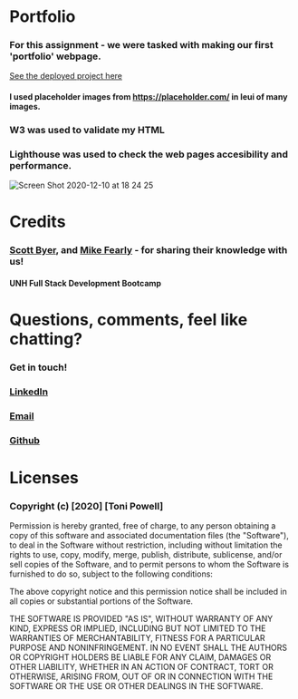 # Portfolio
### For this assignment - we were tasked with making our first 'portfolio' webpage. 

[See the deployed project here](https://tonipow3ll.github.io/Horiseon/)


#### I used placeholder images from https://placeholder.com/ in leui of many images. 
### W3 was used to validate my HTML
### Lighthouse was used to check the web pages accesibility and performance. 


![Screen Shot 2020-12-10 at 18 24 25](https://tonipow3ll.github.io/Portfolio-Project/)



# Credits
### [Scott Byer](https://github.com/switch120), and [Mike Fearly](https://michaelfearnley.com/) - for sharing their knowledge with us! 

#### UNH Full Stack Development Bootcamp

# Questions, comments, feel like chatting?
### Get in touch!
### [LinkedIn](www.linkedin.com/in/tonipowell13)
### [Email](tonipow3ll@gmail.com)
### [Github](pow3ll.github.io)


# Licenses
### Copyright (c) [2020] [Toni Powell]

Permission is hereby granted, free of charge, to any person obtaining a copy
of this software and associated documentation files (the "Software"), to deal
in the Software without restriction, including without limitation the rights
to use, copy, modify, merge, publish, distribute, sublicense, and/or sell
copies of the Software, and to permit persons to whom the Software is
furnished to do so, subject to the following conditions:

The above copyright notice and this permission notice shall be included in all
copies or substantial portions of the Software.

THE SOFTWARE IS PROVIDED "AS IS", WITHOUT WARRANTY OF ANY KIND, EXPRESS OR
IMPLIED, INCLUDING BUT NOT LIMITED TO THE WARRANTIES OF MERCHANTABILITY,
FITNESS FOR A PARTICULAR PURPOSE AND NONINFRINGEMENT. IN NO EVENT SHALL THE
AUTHORS OR COPYRIGHT HOLDERS BE LIABLE FOR ANY CLAIM, DAMAGES OR OTHER
LIABILITY, WHETHER IN AN ACTION OF CONTRACT, TORT OR OTHERWISE, ARISING FROM,
OUT OF OR IN CONNECTION WITH THE SOFTWARE OR THE USE OR OTHER DEALINGS IN THE
SOFTWARE.
